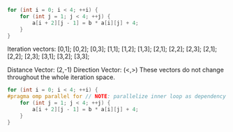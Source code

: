 ```c
for (int i = 0; i < 4; ++i) {
    for (int j = 1; j < 4; ++j) {
        a[i + 2][j - 1] = b * a[i][j] + 4;
    }
}
```

Iteration vectors:
[0,1]; [0,2]; [0,3];
[1,1]; [1,2]; [1,3];
[2,1]; [2,2]; [2,3];
[2,1]; [2,2]; [2,3];
[3,1]; [3,2]; [3,3];

Distance Vector: (2,-1)
Direction Vector: (<,>)
These vectors do not change throughout the whole iteration space.

```c
for (int i = 0; i < 4; ++i) {
#pragma omp parallel for // NOTE: parallelize inner loop as dependency is carried by the outer dependence
    for (int j = 1; j < 4; ++j) {
        a[i + 2][j - 1] = b * a[i][j] + 4;
    }
}
```
